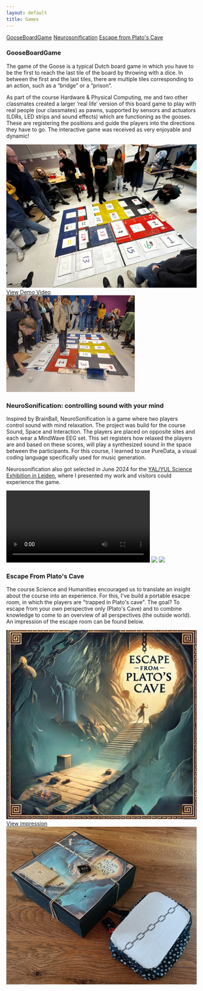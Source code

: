 ```yaml
---
layout: default
title: Games
---
```


<a href="#GooseBoardGame" class="anchor-button">GooseBoardGame</a>
<a href="#Neurosonification" class="anchor-button">Neurosonification</a>
<a href="#EscapePlato" class="anchor-button">Escape from Plato's Cave</a>

<h3 id="GooseBoardGame">GooseBoardGame</h3>

The game of the Goose is a typical Dutch board game in which you have to be the first to reach the
last tile of the board by throwing with a dice. In between the first and the last tiles, there are multiple
tiles corresponding to an action, such as a “bridge” or a “prison”. 

As part of the course Hardware & Physical Computing, me and two other classmates created a larger ‘real life’ version of this board game to play with real people (our classmates) as pawns, supported by sensors and actuators (LDRs, LED strips and sound effects) which are functioning as the gooses. These are registering the positions and guide the players into the directions they have to go. The interactive game was received as very enjoyable and dynamic!

<div class="video-image-wrapper">
    <div>
        <a href="https://www.youtube.com/watch?v=Qoaznm9Rup4" class="image-overlay-link" target="_blank">
            <div class="image-overlay-container-2">
            <img class="projects-square" src="images/goose3.jpg" alt="gooseboard">
            <div class="overlay-text">View Demo Video</div>
            </div>
        </a>
    </div>
    <img src="images/goose2.jpg" width= "340" heigth="250" alt="pianosheet_presentation">
    
</div>

<h3 id="NeuroSonification">NeuroSonification: controlling sound with your mind</h3>

Inspired by BrainBall, NeuroSonification is a game where two players control sound with mind relaxation. The project was build for the course Sound, Space and Interaction. The players are placed on opposite sites and each wear a MindWave EEG set. This set registers how relaxed the players are and based on these scores, will play a synthesized sound in the space between the participants. For this course, I learned to use PureData, a visual coding language specifically used for music generation. 

Neurosonification also got selected in June 2024 for the [YAL/YUL Science Exhibition in Leiden](https://www.universiteitleiden.nl/en/news/2024/06/unique-exhibition-translates-science-into-music-images-and-dance), where I presented my work and visitors could experience the game.


<div class="video-image-wrapper">
    <video height="190" controls>
        <source type="video/mp4" src="https://github.com/Linthevanrooij/portfolio/raw/refs/heads/main/images/VID_20240611213338.mp4">
        Your browser does not support HTML video.
    </video>
    <img src="images/SSI3.JPG" height= "190">
    <img src="images/SSI4.JPG" height= "190">
</div>

<h3 id="EscapePlato">Escape From Plato's Cave</h3>

The course Science and Humanities encouraged us to translate an insight about the course into an experience. For this, I've build a portable esacpe room, in which the players are "trapped in Plato's cave". The goal? To escape from your own perspective only (Plato's Cave) and to combine knowledge to come to an overview of all perspectives (the outside world). An impression of the escape room can be found below. 

<div class="video-image-wrapper">
    <div>
        <a href="docs/Escape_plato.pdf" class="image-overlay-link" target="_blank">
            <div class="image-overlay-container">
            <img class="projects-square" src="images/escape.png" alt="escape">
            <div class="overlay-text">View impression</div>
            </div>
        </a>
    </div>
    <img src="images/plato.jpg" heigth="250" alt="escape_plato">
</div>

